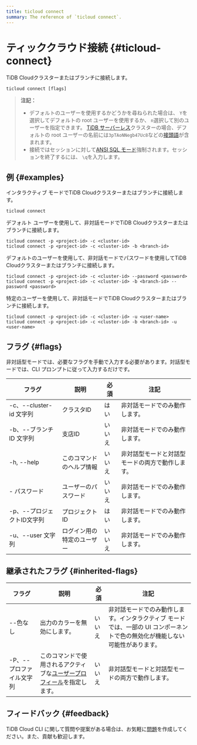 ```yaml
---
title: ticloud connect
summary: The reference of `ticloud connect`.
---
```


# ティッククラウド接続 {#ticloud-connect}

TiDB Cloudクラスターまたはブランチに接続します。

```shell
ticloud connect [flags]
```

> **注記：**
>
> -   デフォルトのユーザーを使用するかどうかを尋ねられた場合は、 `Y`を選択してデフォルトの root ユーザーを使用するか、 `n`選択して別のユーザーを指定できます。 [TiDB サーバーレス](/tidb-cloud/select-cluster-tier.md#tidb-serverless)クラスターの場合、デフォルトの root ユーザーの名前には`3pTAoNNegb47Uc8`などの[接頭語](/tidb-cloud/select-cluster-tier.md#user-name-prefix)が含まれます。
> -   接続ではセッションに対して[ANSI SQL モード](https://dev.mysql.com/doc/refman/8.0/en/sql-mode.html#sqlmode_ansi)強制されます。セッションを終了するには、 `\q`を入力します。

## 例 {#examples}

インタラクティブ モードでTiDB Cloudクラスターまたはブランチに接続します。

```shell
ticloud connect
```

デフォルト ユーザーを使用して、非対話モードでTiDB Cloudクラスターまたはブランチに接続します。

```shell
ticloud connect -p <project-id> -c <cluster-id>
ticloud connect -p <project-id> -c <cluster-id> -b <branch-id>
```

デフォルトのユーザーを使用して、非対話モードでパスワードを使用してTiDB Cloudクラスターまたはブランチに接続します。

```shell
ticloud connect -p <project-id> -c <cluster-id> --password <password>
ticloud connect -p <project-id> -c <cluster-id> -b <branch-id> --password <password>
```

特定のユーザーを使用して、非対話モードでTiDB Cloudクラスターまたはブランチに接続します。

```shell
ticloud connect -p <project-id> -c <cluster-id> -u <user-name>
ticloud connect -p <project-id> -c <cluster-id> -b <branch-id> -u <user-name>
```

## フラグ {#flags}

非対話型モードでは、必要なフラグを手動で入力する必要があります。対話型モードでは、CLI プロンプトに従って入力するだけです。

| フラグ                 | 説明            | 必須  | 注記                       |
| ------------------- | ------------- | --- | ------------------------ |
| -c、--cluster-id 文字列 | クラスタID        | はい  | 非対話モードでのみ動作します。          |
| -b、--ブランチ ID 文字列    | 支店ID          | いいえ | 非対話モードでのみ動作します。          |
| -h, --help          | このコマンドのヘルプ情報  | いいえ | 非対話型モードと対話型モードの両方で動作します。 |
| - パスワード             | ユーザーのパスワード    | いいえ | 非対話モードでのみ動作します。          |
| -p、--プロジェクトID文字列    | プロジェクトID      | はい  | 非対話モードでのみ動作します。          |
| -u、--user 文字列       | ログイン用の特定のユーザー | いいえ | 非対話モードでのみ動作します。          |

## 継承されたフラグ {#inherited-flags}

| フラグ            | 説明                                                                               | 必須  | 注記                                                                |
| -------------- | -------------------------------------------------------------------------------- | --- | ----------------------------------------------------------------- |
| --色なし          | 出力のカラーを無効にします。                                                                   | いいえ | 非対話モードでのみ動作します。インタラクティブ モードでは、一部の UI コンポーネントで色の無効化が機能しない可能性があります。 |
| -P、--プロファイル文字列 | このコマンドで使用されるアクティブな[ユーザープロフィール](/tidb-cloud/cli-reference.md#user-profile)を指定します。 | いいえ | 非対話型モードと対話型モードの両方で動作します。                                          |

## フィードバック {#feedback}

TiDB Cloud CLI に関して質問や提案がある場合は、お気軽に[問題](https://github.com/tidbcloud/tidbcloud-cli/issues/new/choose)を作成してください。また、貢献も歓迎します。
